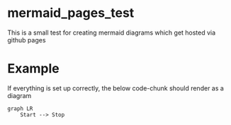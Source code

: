 # mermaid_pages_test
This is a small test for creating mermaid diagrams which get hosted via github pages


# Example
If everything is set up correctly, the below code-chunk should render as a diagram

```{mermaid}
graph LR
    Start --> Stop
```


    
